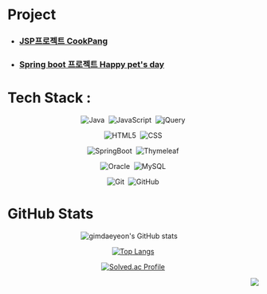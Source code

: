 
# Project
- ### [JSP프로젝트 CookPang](https://github.com/gimdaeyeon/cookpang?tab=readme-ov-file#%ED%94%84%EB%A1%9C%EC%A0%9D%ED%8A%B8-%EC%9D%B4%EB%A6%84--cookpang---jsp-project)
- ### [Spring boot 프로젝트 Happy pet's day](https://github.com/gimdaeyeon/Happy_pets_day?tab=readme-ov-file#%ED%94%84%EB%A1%9C%EC%A0%9D%ED%8A%B8-%EC%9D%B4%EB%A6%84--happy-pets-day---spring-boot-project)

# Tech Stack :
<div align="center">

![Java](https://img.shields.io/badge/java-%23ED8B00.svg?style=for-the-badge&logo=java&logoColor=white)&nbsp;
![JavaScript](https://img.shields.io/badge/javascript-%23323330.svg?style=for-the-badge&logo=javascript&logoColor=%23F7DF1E)&nbsp;
![jQuery](https://img.shields.io/badge/jquery-%230769AD.svg?style=for-the-badge&logo=jquery&logoColor=white)   

![HTML5](https://img.shields.io/badge/html5-%23E34F26.svg?style=for-the-badge&logo=html5&logoColor=white)&nbsp;
![CSS](https://img.shields.io/badge/css-%231572B6.svg?style=for-the-badge&logo=css3&logoColor=white)   

![SpringBoot](https://img.shields.io/badge/SpringBoot-%236DB33F.svg?style=for-the-badge&logo=SpringBoot&logoColor=white)&nbsp;
![Thymeleaf](https://img.shields.io/badge/Thymeleaf-%23005C0F.svg?style=for-the-badge&logo=Thymeleaf&logoColor=white)   

![Oracle](https://img.shields.io/badge/Oracle-F80000?style=for-the-badge&logo=oracle&logoColor=white)&nbsp;
![MySQL](https://img.shields.io/badge/mysql-%2300f.svg?style=for-the-badge&logo=mysql&logoColor=white)      

![Git](https://img.shields.io/badge/git-%23F05033.svg?style=for-the-badge&logo=git&logoColor=white)&nbsp;
![GitHub](https://img.shields.io/badge/github-%23121011.svg?style=for-the-badge&logo=github&logoColor=white)

</div>

# GitHub Stats
<div align="center">
  
![gimdaeyeon's GitHub stats](https://github-readme-stats.vercel.app/api?username=gimdaeyeon&theme=ocean_dark&show_icons=true)&nbsp;&nbsp;&nbsp;&nbsp; 
<!-- [![Top Langs](https://github-readme-stats.vercel.app/api/top-langs/?username=gimdaeyeon&layout=compact&theme=ocean_dark&langs_count=6&hide=jupyter%20notebook)](https://github.com/anuraghazra/github-readme-stats) -->
  [![Top Langs](https://github-readme-stats.vercel.app/api/top-langs/?username=gimdaeyeon&layout=compact&theme=ocean_dark&langs_count=6)](https://github.com/anuraghazra/github-readme-stats)
  
  [![Solved.ac Profile](http://mazassumnida.wtf/api/v2/generate_badge?boj=rlaeodus1306)](https://solved.ac/rlaeodus1306/)
  
</div>

<div align="right">
  
 [![](https://visitcount.itsvg.in/api?id=gimdaeyeon&label=Profile%20Views&pretty=false)](https://visitcount.itsvg.in)
</div>


<!--![snake gif](https://github.com/gimdaeyeon/gimdaeyeon/blob/output/github-contribution-grid-snake.svg)-->
<!--
**gimdaeyeon/gimdaeyeon** is a ✨ _special_ ✨ repository because its `README.md` (this file) appears on your GitHub profile.

Here are some ideas to get you started:

- 🔭 I’m currently working on ...
- 🌱 I’m currently learning ...
- 👯 I’m looking to collaborate on ...
- 🤔 I’m looking for help with ...
- 💬 Ask me about ...
- 📫 How to reach me: ...
- 😄 Pronouns: ...
- ⚡ Fun fact: ...
-->



